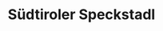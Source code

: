 ---
title: "Südtiroler Speckstadl"
url: /flintsbach-am-inn/suedtiroler-speckstadl/
shop: Feinkost
---